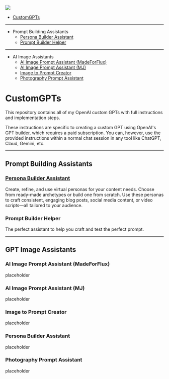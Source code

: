 ![](https://cdn.prod.website-files.com/65b12dafb92f54078e1fab87/6761dcc6e08713b5bdc6f8e4_Build%20Custom%20GPTs%20(10).avif)

<!-- TOC -->
* [CustomGPTs](#customgpts)
---
  * Prompt Building Assistants
    * [Persona Builder Assistant](#persona-builder-assistant)
    * [Prompt Builder Helper](#prompt-builder-helper)
---
  * AI Image Assistants
    * [AI Image Prompt Assistant (MadeForFlux)](#ai-image-prompt-assistant-madeforflux)
    * [AI Image Prompt Assistant (MJ)](#ai-image-prompt-assistant-mj)
    * [Image to Prompt Creator](#image-to-prompt-creator)
    * [Photography Prompt Assistant](#photography-prompt-assistant)

<!-- TOC -->


# CustomGPTs
This repository contains all of my OpenAI custom GPTs with full instructions and implementation steps.

These instructions are specific to creating a custom GPT using OpenAI's GPT builder, 
which requires a paid subscription. You can, however, use the provided instructions within
a normal chat session in any tool like ChatGPT, Claud, Gemini, etc.

---
## Prompt Building Assistants

### [Persona Builder Assistant](https://github.com/pragmatista/CustomGPTs/blob/9df245dd57fa60b2a62a09896ad22e5b30af0cad/GPTs/Persona%20Builder%20Assistant)
Create, refine, and use virtual personas for your content needs. 
Choose from ready-made archetypes or build one from scratch. 
Use these personas to craft consistent, engaging blog posts, social media content, or video scripts—all tailored to your audience.

### Prompt Builder Helper
The perfect assistant to help you craft and test the perfect prompt.

---
## GPT Image Assistants

### AI Image Prompt Assistant (MadeForFlux)
placeholder

### AI Image Prompt Assistant (MJ)
placeholder

### Image to Prompt Creator
placeholder

### Persona Builder Assistant
placeholder

### Photography Prompt Assistant
placeholder

